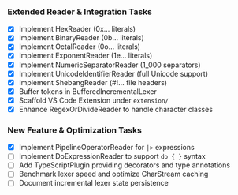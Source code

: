 ### Extended Reader & Integration Tasks

- [x] Implement HexReader (0x… literals)
- [x] Implement BinaryReader (0b… literals)
- [x] Implement OctalReader (0o… literals)
- [x] Implement ExponentReader (1e… literals)
- [x] Implement NumericSeparatorReader (1_000 separators)
- [x] Implement UnicodeIdentifierReader (full Unicode support)
- [x] Implement ShebangReader (#!… file headers)
- [x] Buffer tokens in BufferedIncrementalLexer
- [x] Scaffold VS Code Extension under `extension/`
- [x] Enhance RegexOrDivideReader to handle character classes

### New Feature & Optimization Tasks

 - [x] Implement PipelineOperatorReader for `|>` expressions
- [ ] Implement DoExpressionReader to support `do { }` syntax
- [ ] Add TypeScriptPlugin providing decorators and type annotations
- [ ] Benchmark lexer speed and optimize CharStream caching
- [ ] Document incremental lexer state persistence
